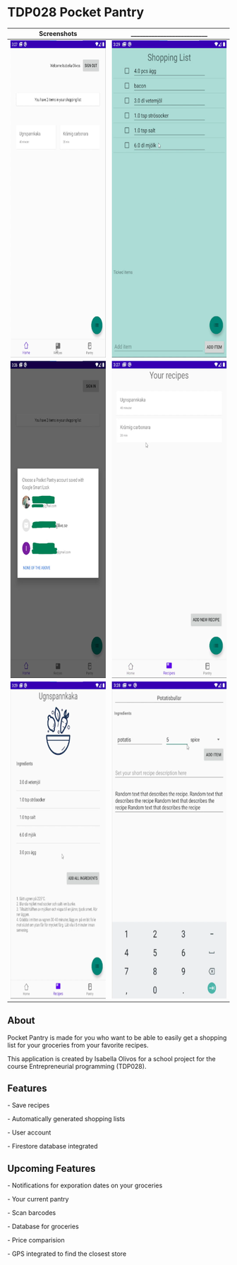 <h1> TDP028 Pocket Pantry</h1>

 Screenshots          |   __________________________
:-------------------------:|:-------------------------:
<img src="app-pic-home1.png"  width="350" height="719"> | <img src="app-shoppinglist.png"  width="350" height="719"> 
<img src="app-log-in.png"  width="350" height="719"> | <img src="app-recipies-2.png"  width="350" height="719">
<img src="app-recipe-description.png"  width="350" height="719"> | <img src="app-edit-recipe.png"  width="350" height="719">

<h2>About</h2>

Pocket Pantry is made for you who want to be able to easily get a shopping list for your groceries from your favorite recipes. 

This application is created by Isabella Olivos for a school project for the course Entrepreneurial programming (TDP028).

<h2>Features</h2>
<p>- Save recipes</p>
<p>- Automatically generated shopping lists</p>
<p>- User account</p>
<p>- Firestore database integrated</p>

<h2> Upcoming Features</h2>
<p>- Notifications for exporation dates on your groceries</p>
<p>- Your current pantry</p>
<p>- Scan barcodes</p>
<p>- Database for groceries</p>
<p>- Price comparision</p>
<p>- GPS integrated to find the closest store</p>
